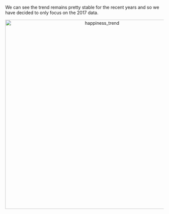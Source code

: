 We can see the trend remains pretty stable for the recent years and so we have decided to only focus on the 2017 data.

<div>
    <a href="https://plot.ly/~wyr211/42/?share_key=L5RuJ8Mw787I9w98vunFag" target="_blank" title="happiness_trend" style="display: block; text-align: center;"><img src="https://plot.ly/~wyr211/42.png?share_key=L5RuJ8Mw787I9w98vunFag" alt="happiness_trend" style="max-width: 100%;width: 600px;"  width="80%" onerror="this.onerror=null;this.src='https://plot.ly/404.png';" /></a>
   
</div>





